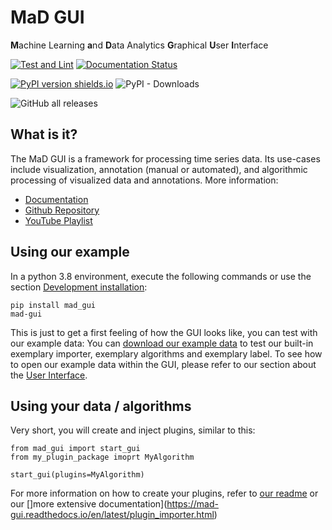 # MaD GUI
**M**achine Learning 
**a**nd 
**D**ata Analytics 
**G**raphical 
**U**ser 
**I**nterface

[![Test and Lint](https://github.com/mad-lab-fau/mad-gui/workflows/Test%20and%20Lint/badge.svg)](https://github.com/mad-lab-fau/mad-gui/actions/workflows/test_and_lint.yml)
[![Documentation Status](https://readthedocs.org/projects/mad-gui/badge/?version=latest)](https://mad-gui.readthedocs.io/en/latest/?badge=latest)


[![PyPI version shields.io](https://img.shields.io/pypi/v/mad-gui)](https://pypi.org/project/mad-gui/)
![PyPI - Downloads](https://img.shields.io/pypi/dm/mad-gui)

![GitHub all releases](https://img.shields.io/github/downloads/mad-lab-fau/mad-gui/total?style=social)

## What is it?
The MaD GUI is a framework for processing time series data. Its use-cases include visualization, annotation (manual or automated), and algorithmic processing of visualized data and annotations. More information:

 - [Documentation](https://mad-gui.readthedocs.io/en/latest/README.html) 
 - [Github Repository](https://github.com/mad-lab-fau/mad-gui)
 - [YouTube Playlist](https://www.youtube.com/watch?v=akxcuFOesC8&list=PLf4GpKhBjGcswKIkNeahNt5nDxt8oXPue)

## Using our example

In a python 3.8 environment, execute the following commands or use the section [Development installation](https://github.com/mad-lab-fau/mad-gui#development-installation):
```
pip install mad_gui
mad-gui
```

This is just to get a first feeling of how the GUI looks like, you can test with our example data:
You can [download our example data](https://github.com/mad-lab-fau/mad-gui#example-data) to
test our built-in exemplary importer, exemplary algorithms and exemplary label. 
To see how to open our example data within the GUI, please refer to our section about the 
[User Interface](https://github.com/mad-lab-fau/mad-gui#user-interface).

## Using your data / algorithms

Very short, you will create and inject plugins, similar to this:

```
from mad_gui import start_gui
from my_plugin_package imoprt MyAlgorithm

start_gui(plugins=MyAlgorithm)
```

For more information on how to create your plugins, refer to [our readme](https://github.com/mad-lab-fau/mad-gui#developing-plugins) or our []more extensive documentation](https://mad-gui.readthedocs.io/en/latest/plugin_importer.html)
